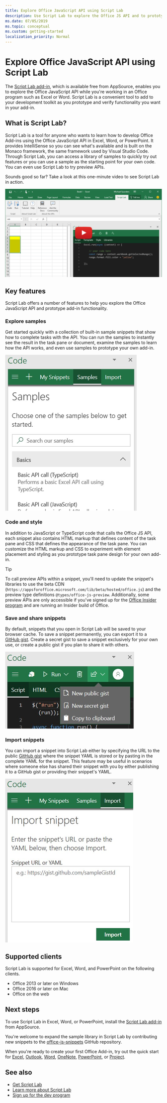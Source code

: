 ```yaml
---
title: Explore Office JavaScript API using Script Lab
description: Use Script Lab to explore the Office JS API and to prototype functionality.
ms.date: 07/05/2019
ms.topic: conceptual
ms.custom: getting-started
localization_priority: Normal
---
```


# Explore Office JavaScript API using Script Lab

The [Script Lab add-in](https://appsource.microsoft.com/product/office/WA104380862), which is available free from AppSource, enables you to explore the Office JavaScript API while you're working in an Office program such as Excel or Word. Script Lab is a convenient tool to add to your development toolkit as you prototype and verify functionality you want in your add-in.

## What is Script Lab?

Script Lab is a tool for anyone who wants to learn how to develop Office Add-ins using the Office JavaScript API in Excel, Word, or PowerPoint. It provides IntelliSense so you can see what's available and is built on the Monaco framework, the same framework used by Visual Studio Code. Through Script Lab, you can access a library of samples to quickly try out features or you can use a sample as the starting point for your own code. You can even use Script Lab to try preview APIs.

Sounds good so far? Take a look at this one-minute video to see Script Lab in action.

[![Preview video showing Script Lab running in Excel, Word, and PowerPoint.](../images/screenshot-wide-youtube.png 'Script Lab preview video')](https://aka.ms/scriptlabvideo)

## Key features

Script Lab offers a number of features to help you explore the Office JavaScript API and prototype add-in functionality.

### Explore samples

Get started quickly with a collection of built-in sample snippets that show how to complete tasks with the API. You can run the samples to instantly see the result in the task pane or document, examine the samples to learn how the API works, and even use samples to prototype your own add-in.

![Samples](../images/script-lab-samples.jpg)

### Code and style

In addition to JavaScript or TypeScript code that calls the Office JS API, each snippet also contains HTML markup that defines content of the task pane and CSS that defines the appearance of the task pane. You can customize the HTML markup and CSS to experiment with element placement and styling as you prototype task pane design for your own add-in.

> [!TIP]
> To call preview APIs within a snippet, you'll need to update the snippet's libraries to use the beta CDN (`https://appsforoffice.microsoft.com/lib/beta/hosted/office.js`) and the preview type definitions `@types/office-js-preview`. Additionally, some preview APIs are only accessible if you've signed up for the [Office Insider program](https://products.office.com/office-insider) and are running an Insider build of Office.

### Save and share snippets

By default, snippets that you open in Script Lab will be saved to your browser cache. To save a snippet permanently, you can export it to a [GitHub gist](https://gist.github.com). Create a secret gist to save a snippet exclusively for your own use, or create a public gist if you plan to share it with others.

![Sharing options](../images/script-lab-share.jpg)

### Import snippets

You can import a snippet into Script Lab either by specifying the URL to the public [GitHub gist](https://gist.github.com) where the snippet YAML is stored or by pasting in the complete YAML for the snippet. This feature may be useful in scenarios where someone else has shared their snippet with you by either publishing it to a GitHub gist or providing their snippet's YAML.

![Import snippet option](../images/script-lab-import-snippet.jpg)

## Supported clients

Script Lab is supported for Excel, Word, and PowerPoint on the following clients.

- Office 2013 or later on Windows
- Office 2016 or later on Mac
- Office on the web

## Next steps

To use Script Lab in Excel, Word, or PowerPoint, install the [Script Lab add-in](https://appsource.microsoft.com/product/office/WA104380862) from AppSource. 

You're welcome to expand the sample library in Script Lab by contributing new snippets to the [office-js-snippets](https://github.com/OfficeDev/office-js-snippets#office-js-snippets) GitHub repository.

When you're ready to create your first Office Add-in, try out the quick start for [Excel](../quickstarts/excel-quickstart-jquery.md), [Outlook](/outlook/add-ins/quick-start?context=office/dev/add-ins/context), [Word](../quickstarts/word-quickstart.md), [OneNote](../quickstarts/onenote-quickstart.md), [PowerPoint](../quickstarts/powerpoint-quickstart.md), or [Project](../quickstarts/project-quickstart.md).

## See also

- [Get Script Lab](https://appsource.microsoft.com/product/office/WA104380862)
- [Learn more about Script Lab](https://github.com/OfficeDev/script-lab#script-lab-a-microsoft-garage-project)
- [Sign up for the dev program](https://developer.microsoft.com/office/dev-program)
